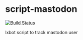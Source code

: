 # script-mastodon

[![Build Status](https://cloud.drone.io/api/badges/lxbot/script-mastodon/status.svg)](https://cloud.drone.io/lxbot/script-mastodon)

lxbot script to track mastodon user
